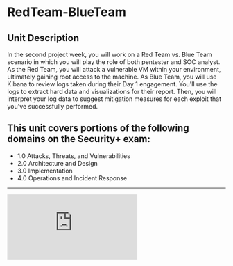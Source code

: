 # RedTeam-BlueTeam

## Unit Description
In the second project week, you will work on a Red Team vs. Blue Team scenario in which you will play the role of both pentester and SOC analyst.
As the Red Team, you will attack a vulnerable VM within your environment, ultimately gaining root access to the machine. As Blue Team, you will use Kibana to review logs taken during their Day 1 engagement. You'll use the logs to extract hard data and visualizations for their report.
Then, you will interpret your log data to suggest mitigation measures for each exploit that you've successfully performed.

This unit covers portions of the following domains on the Security+ exam:
---
- 1.0 Attacks, Threats, and Vulnerabilities
- 2.0 Architecture and Design
- 3.0 Implementation
- 4.0 Operations and Incident Response
---
![Project Submission File](https://github.com/Ejkeenan96/RedTeam-BlueTeam/blob/main/Project%202%20RED%20TEAM%20Vs%20BLUE%20TEAM%20.pdf)
